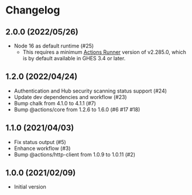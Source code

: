 # Changelog

## 2.0.0 (2022/05/26)

* Node 16 as default runtime (#25)
  * This requires a minimum [Actions Runner](https://github.com/actions/runner/releases/tag/v2.285.0) version of v2.285.0, which is by default available in GHES 3.4 or later.

## 1.2.0 (2022/04/24)

* Authentication and Hub security scanning status support (#24)
* Update dev dependencies and workflow (#23)
* Bump chalk from 4.1.0 to 4.1.1 (#7)
* Bump @actions/core from 1.2.6 to 1.6.0 (#6 #17 #18)

## 1.1.0 (2021/04/03)

* Fix status output (#5)
* Enhance workflow (#3)
* Bump @actions/http-client from 1.0.9 to 1.0.11 (#2)

## 1.0.0 (2021/02/09)

* Initial version
